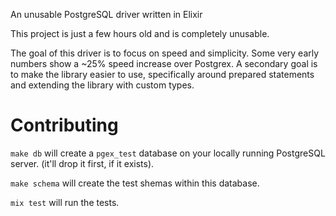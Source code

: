An unusable PostgreSQL driver written in Elixir

This project is just a few hours old and is completely unusable.

The goal of this driver is to focus on speed and simplicity. Some very early
numbers show a ~25% speed increase over Postgrex. A secondary goal is to make
the library easier to use, specifically around prepared statements and extending
the library with custom types.

# Contributing

`make db` will create a `pgex_test` database on your locally running PostgreSQL
server. (it'll drop it first, if it exists).

`make schema` will create the test shemas within this database.

`mix test` will run the tests.
